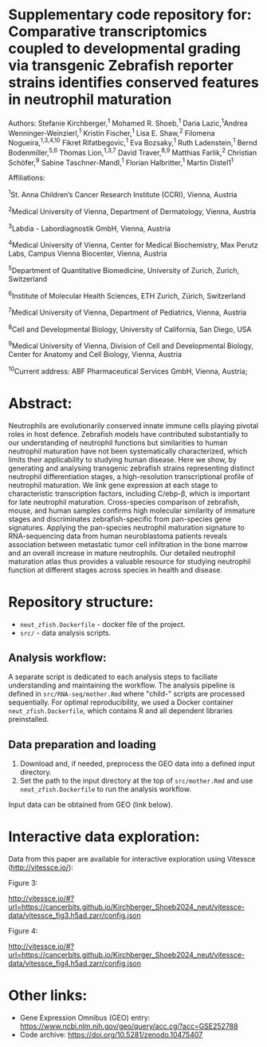 # Supplementary code repository for: Comparative transcriptomics coupled to developmental grading via transgenic Zebrafish reporter strains identifies conserved features in neutrophil maturation

Authors: Stefanie Kirchberger,<sup>1</sup> Mohamed R. Shoeb,<sup>1</sup> Daria Lazic,<sup>1</sup>Andrea Wenninger-Weinzierl,<sup>1</sup> Kristin Fischer,<sup>1</sup> Lisa E. Shaw,<sup>2</sup> Filomena Nogueira,<sup>1,3,4,10</sup> Fikret Rifatbegovic,<sup>1</sup> Eva Bozsaky,<sup>1</sup> Ruth Ladenstein,<sup>1</sup> Bernd Bodenmiller,<sup>5,6</sup> Thomas Lion,<sup>1,3,7</sup> David Traver,<sup>8,9</sup> Matthias Farlik,<sup>2</sup> Christian Schöfer,<sup>9</sup> Sabine Taschner-Mandl,<sup>1</sup> Florian Halbritter,<sup>1</sup> Martin Distel1<sup>1</sup>

Affiliations:

<sup>1</sup>St. Anna Children’s Cancer Research Institute (CCRI), Vienna, Austria

<sup>2</sup>Medical University of Vienna, Department of Dermatology, Vienna, Austria

<sup>3</sup>Labdia - Labordiagnostik GmbH, Vienna, Austria

<sup>4</sup>Medical University of Vienna, Center for Medical Biochemistry, Max Perutz Labs, Campus Vienna Biocenter, Vienna, Austria

<sup>5</sup>Department of Quantitative Biomedicine, University of Zurich, Zurich, Switzerland

<sup>6</sup>Institute of Molecular Health Sciences, ETH Zurich, Zürich, Switzerland

<sup>7</sup>Medical University of Vienna, Department of Pediatrics, Vienna, Austria

<sup>8</sup>Cell and Developmental Biology, University of California, San Diego, USA

<sup>9</sup>Medical University of Vienna, Division of Cell and Developmental Biology, Center for Anatomy and Cell Biology, Vienna, Austria

<sup>10</sup>Current address: ABF Pharmaceutical Services GmbH, Vienna, Austria;

# Abstract:

Neutrophils are evolutionarily conserved innate immune cells playing pivotal roles in host defence. Zebrafish models have contributed substantially to our understanding of neutrophil functions but similarities to human neutrophil maturation have not been systematically characterized, which limits their applicability to studying human disease. Here we show, by generating and analysing transgenic zebrafish strains representing distinct neutrophil differentiation stages, a high-resolution transcriptional profile of neutrophil maturation. We link gene expression at each stage to characteristic transcription factors, including C/ebp-β, which is important for late neutrophil maturation. Cross-species comparison of zebrafish, mouse, and human samples confirms high molecular similarity of immature stages and discriminates zebrafish-specific from pan-species gene signatures. Applying the pan-species neutrophil maturation signature to RNA-sequencing data from human neuroblastoma patients reveals association between metastatic tumor cell infiltration in the bone marrow and an overall increase in mature neutrophils. Our detailed neutrophil maturation atlas thus provides a valuable resource for studying neutrophil function at different stages across species in health and disease.

# Repository structure:

* `neut_zfish.Dockerfile` - docker file of the project.
* `src/` - data analysis scripts.

## Analysis workflow:

A separate script is dedicated to each analysis steps to faciliate understanding and maintaining the workflow. The analysis pipeline is defined in `src/RNA-seq/mother.Rmd` where "child-" scripts are processed sequentially.  For optimal reproducibility, we used a Docker container `neut_zfish.Dockerfile`, which contains R and all dependent libraries preinstalled.

## Data preparation and loading

1. Download and, if needed, preprocess the GEO data into a defined input directory.
2. Set the path to the input directory at the top of `src/mother.Rmd` and use `neut_zfish.Dockerfile` to run the analysis workflow.

Input data can be obtained from GEO (link below).

# Interactive data exploration:

Data from this paper are available for interactive exploration using Vitessce (http://vitessce.io/):

Figure 3:

http://vitessce.io/#?url=https://cancerbits.github.io/Kirchberger_Shoeb2024_neut/vitessce-data/vitessce_fig3.h5ad.zarr/config.json

Figure 4:

http://vitessce.io/#?url=https://cancerbits.github.io/Kirchberger_Shoeb2024_neut/vitessce-data/vitessce_fig4.h5ad.zarr/config.json

# Other links:

* Gene Expression Omnibus (GEO) entry: https://www.ncbi.nlm.nih.gov/geo/query/acc.cgi?acc=GSE252788
* Code archive: https://doi.org/10.5281/zenodo.10475407
